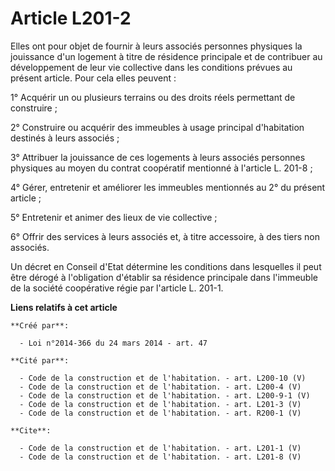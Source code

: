 # Article L201-2

Elles ont pour objet de fournir à leurs associés personnes physiques la jouissance d'un logement à titre de résidence
principale et de contribuer au développement de leur vie collective dans les conditions prévues au présent article. Pour cela
elles peuvent : 

1° Acquérir un ou plusieurs terrains ou des droits réels permettant de construire ; 

2° Construire ou acquérir des immeubles à usage principal d'habitation destinés à leurs associés ; 

3° Attribuer la jouissance de ces logements à leurs associés personnes physiques au moyen du contrat coopératif mentionné à
l'article L. 201-8 ; 

4° Gérer, entretenir et améliorer les immeubles mentionnés au 2° du présent article ; 

5° Entretenir et animer des lieux de vie collective ; 

6° Offrir des services à leurs associés et, à titre accessoire, à des tiers non associés. 

Un décret en Conseil d'Etat détermine les conditions dans lesquelles il peut être dérogé à l'obligation d'établir sa
résidence principale dans l'immeuble de la société coopérative régie par l'article L. 201-1.

**Liens relatifs à cet article**

	**Créé par**:

	  - Loi n°2014-366 du 24 mars 2014 - art. 47

	**Cité par**:

	  - Code de la construction et de l'habitation. - art. L200-10 (V)
	  - Code de la construction et de l'habitation. - art. L200-4 (V)
	  - Code de la construction et de l'habitation. - art. L200-9-1 (V)
	  - Code de la construction et de l'habitation. - art. L201-3 (V)
	  - Code de la construction et de l'habitation. - art. R200-1 (V)

	**Cite**:

	  - Code de la construction et de l'habitation. - art. L201-1 (V)
	  - Code de la construction et de l'habitation. - art. L201-8 (V)
